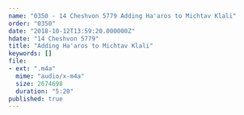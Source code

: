 ```yaml
---
name: "0350 - 14 Cheshvon 5779 Adding Ha'aros to Michtav Klali"
order: "0350"
date: "2018-10-12T13:59:20.000000Z"
hdate: "14 Cheshvon 5779"
title: "Adding Ha'aros to Michtav Klali"
keywords: []
file:
- ext: ".m4a"
  mime: "audio/x-m4a"
  size: 2674698
  duration: "5:20"
published: true
---
```

